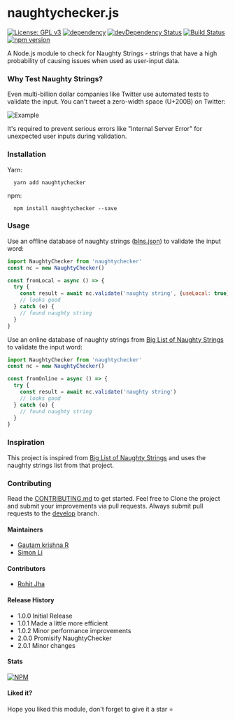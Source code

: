 # naughtychecker.js

[![License: GPL v3](https://img.shields.io/badge/License-GPL%20v3-blue.svg)](http://www.gnu.org/licenses/gpl-3.0)
[![dependency](https://david-dm.org/gautamkrishnar/naughtychecker.js.svg)](https://david-dm.org/gautamkrishnar/naughtychecker.js.svg)
[![devDependency Status](https://david-dm.org/gautamkrishnar/naughtychecker.js/dev-status.svg)](https://david-dm.org/gautamkrishnar/naughtychecker.js#info=devDependencies)
[![Build Status](https://travis-ci.org/gautamkrishnar/naughtychecker.js.svg?branch=master)](https://travis-ci.org/gautamkrishnar/naughtychecker.js)
[![npm version](https://badge.fury.io/js/naughtychecker.svg)](https://badge.fury.io/js/naughtychecker)

A Node.js module to check for Naughty Strings - strings that have a high probability of causing issues when used as user-input data.


### Why Test Naughty Strings?
Even multi-billion dollar companies like Twitter use automated tests to validate the input. You can't tweet a zero-width space (U+200B) on Twitter:

![Example](http://i.imgur.com/HyDg2eV.gif)

It's required to prevent serious errors like "Internal Server Error" for unexpected user inputs during validation.


### Installation

Yarn:
```shell
  yarn add naughtychecker
```

npm:
```shell
  npm install naughtychecker --save
```


### Usage
Use an offline database of naughty strings ([blns.json](src/vendor/blns.json)) to validate the input word:
```js
import NaughtyChecker from 'naughtychecker'
const nc = new NaughtyChecker()

const fromLocal = async () => {
  try {
    const result = await nc.validate('naughty string', {useLocal: true})
    // looks good
  } catch (e) {
    // found naughty string
  }
}
```

Use an online database of naughty strings from [Big List of Naughty Strings](https://github.com/minimaxir/big-list-of-naughty-strings) to validate the input word:
```js
import NaughtyChecker from 'naughtychecker'
const nc = new NaughtyChecker()

const fromOnline = async () => {
  try {
    const result = await nc.validate('naughty string')
    // looks good
  } catch (e) {
    // found naughty string
  }
}
```


### Inspiration
This project is inspired from [Big List of Naughty Strings](https://github.com/minimaxir/big-list-of-naughty-strings) and uses the naughty strings list from that project.


### Contributing
Read the [CONTRIBUTING.md](CONTRIBUTING.md) to get started. Feel free to Clone the project and submit your improvements via pull requests. Always submit pull requests to the [develop](https://github.com/gautamkrishnar/naughtychecker.js/tree/develop) branch.

#### Maintainers
* [Gautam krishna R](https://github.com/gautamkrishnar)
* [Simon Li](https://github.com/siutsin)

#### Contributors
* [Rohit Jha](https://github.com/rohitjha)


#### Release History

* 1.0.0 Initial Release
* 1.0.1 Made a little more efficient
* 1.0.2 Minor performance improvements
* 2.0.0 Promisify NaughtyChecker
* 2.0.1 Minor changes

#### Stats
[![NPM](https://nodei.co/npm/naughtychecker.png?downloads=true&stars=true)](https://nodei.co/npm/naughtychecker/)

#### Liked it?
Hope you liked this module, don't forget to give it a star :star:
